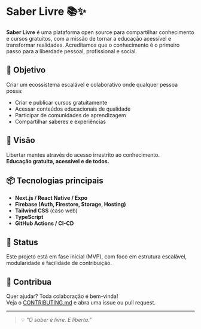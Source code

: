 # Saber Livre 📚✨

**Saber Livre** é uma plataforma open source para compartilhar conhecimento e cursos gratuitos, com a missão de tornar a educação acessível e transformar realidades. Acreditamos que o conhecimento é o primeiro passo para a liberdade pessoal, profissional e social.

## 🚀 Objetivo

Criar um ecossistema escalável e colaborativo onde qualquer pessoa possa:

- Criar e publicar cursos gratuitamente
- Acessar conteúdos educacionais de qualidade
- Participar de comunidades de aprendizagem
- Compartilhar saberes e experiências

## 🧠 Visão

Libertar mentes através do acesso irrestrito ao conhecimento.  
**Educação gratuita, acessível e de todos.**

## 📦 Tecnologias principais

- **Next.js / React Native / Expo**
- **Firebase (Auth, Firestore, Storage, Hosting)**
- **Tailwind CSS** (caso web)
- **TypeScript**
- **GitHub Actions / CI-CD**

## 🌱 Status

Este projeto está em fase inicial (MVP), com foco em estrutura escalável, modularidade e facilidade de contribuição.

## 🤝 Contribua

Quer ajudar? Toda colaboração é bem-vinda!  
Veja o [CONTRIBUTING.md](./CONTRIBUTING.md) e abra uma issue ou pull request.

---

> 💡 _"O saber é livre. E liberta."_
